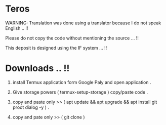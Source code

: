 # Teros

WARNING: Translation was done using a translator because I do not speak English .. !!

Please do not copy the code without mentioning the source ... !!

This deposit is designed using the IF system ... !!

# Downloads .. !!

1. install Termux application form Google Paly and open application .

2. Give storage powers ( termux-setup-storage ) copy/paste code .
 
3. copy and paste only >> ( apt update && apt upgrade && apt install git proot dialog -y ) .

4. copy and pate only >> ( git clone  )

 
